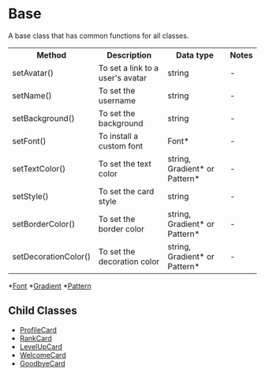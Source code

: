 # Base

A base class that has common functions for all classes.


<table>
    <tr>
        <th>Method</th>
        <th>Description</th>
        <th>Data type</th>
        <th>Notes</th>
    </tr>
    <tr>
        <td>setAvatar()</td>
        <td>To set a link to a user's avatar</td>
        <td>string</td>
        <td>-</td>
    </tr>
    <tr>
        <td>setName()</td>
        <td>To set the username</td>
        <td>string</td>
        <td>-</td>
    </tr>
    <tr>
        <td>setBackground()</td>
        <td>To set the background</td>
        <td>string</td>
        <td>-</td>
    </tr>
    <tr>
        <td>setFont()</td>
        <td>To install a custom font</td>
        <td>Font*</td>
        <td>-</td>
    </tr>
    <tr>
        <td>setTextColor()</td>
        <td>To set the text color</td>
        <td>string, Gradient* or Pattern*</td>
        <td>-</td>
    </tr>
    <tr>
        <td>setStyle()</td>
        <td>To set the card style</td>
        <td>string</td>
        <td>-</td>
    </tr>
    <tr>
        <td>setBorderColor()</td>
        <td>To set the border color</td>
        <td>string, Gradient* or Pattern*</td>
        <td>-</td>
    </tr>
    <tr>
        <td>setDecorationColor()</td>
        <td>To set the decoration color</td>
        <td>string, Gradient* or Pattern*</td>
        <td>-</td>
    </tr>
</table>

*[Font](https://github.com/hitomihiumi/lazy-canvas/blob/main/docs/font.md)
*[Gradient](https://github.com/hitomihiumi/lazy-canvas/blob/main/docs/gradient.md)
*[Pattern](https://github.com/hitomihiumi/lazy-canvas/blob/main/docs/pattern.md)

## Child Classes

- [ProfileCard](./profilecard.md)
- [RankCard](./rankcard.md)
- [LevelUpCard](./levelupcard.md)
- [WelcomeCard](./welcomecard.md)
- [GoodbyeCard](./goodbyecard.md)
